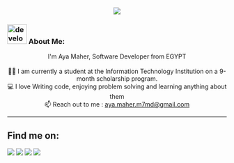 <h1 align="center">
  <a href="https://git.io/typing-svg">
    <img src="https://readme-typing-svg.herokuapp.com/?lines=Hi+It's+Me+aya+maher;Nice+to+meet+you+%F0%9F%91%8B&center=true&size=30">
  </a>
</h1>
   
###  <img src="/images/Developer.gif" alt="developer gif"  height="45px">  About Me:
<p align="center">
  I'm Aya Maher, Software Developer from EGYPT
  <br>
  <br>
  👨‍🎓 I am currently a student at the Information Technology Institution on a 9-month scholarship program.
  <br>
  💻 I love Writing code, enjoying problem solving and learning anything about them
  <br>
  📫 Reach out to me : <a href="mailto:aya.maher.m7md@gmail.com">aya.maher.m7md@gmail.com</a>
<hr>

## 	Find me on:
[<img src="https://img.shields.io/badge/linkedin-%230077B5.svg?&style=for-the-badge&logo=linkedin&logoColor=white"/>](https://www.linkedin.com/in/aya-maher-7b37b31b3)
[<img src="https://img.shields.io/badge/leetcode-%2312100E.svg?&style=for-the-badge&logo=leetcode&logoColor=FFA116"/>](https://leetcode.com/aya_maher/)
[<img src="https://img.shields.io/badge/codeforces-%2312100E.svg?&style=for-the-badge&logo=codeforces&logoColor=white&color=28A745"/>](https://codeforces.com/profile/aya.maher5/)
[<img src="https://img.shields.io/badge/hackerrank-%237536A1.svg?&style=for-the-badge&logo=hackerrank&logoColor=white"/>](https://www.hackerrank.com/aya_maher)
